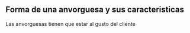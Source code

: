 ## Forma de una anvorguesa y sus caracteristicas

Las anvorguesas tienen que estar al gusto del cliente 